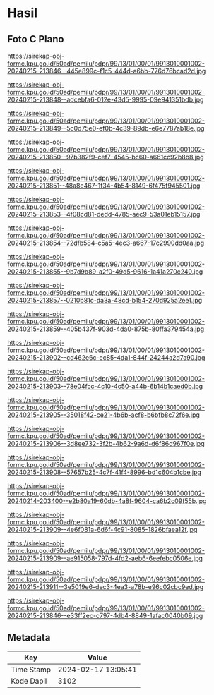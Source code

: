 # Hasil

## Foto C Plano

https://sirekap-obj-formc.kpu.go.id/50ad/pemilu/pdpr/99/13/01/00/01/9913010001002-20240215-213846--445e899c-f1c5-444d-a6bb-776d76bcad2d.jpg

https://sirekap-obj-formc.kpu.go.id/50ad/pemilu/pdpr/99/13/01/00/01/9913010001002-20240215-213848--adcebfa6-012e-43d5-9995-09e941351bdb.jpg

https://sirekap-obj-formc.kpu.go.id/50ad/pemilu/pdpr/99/13/01/00/01/9913010001002-20240215-213849--5c0d75e0-ef0b-4c39-89db-e6e7787ab18e.jpg

https://sirekap-obj-formc.kpu.go.id/50ad/pemilu/pdpr/99/13/01/00/01/9913010001002-20240215-213850--97b382f9-cef7-4545-bc60-a661cc92b8b8.jpg

https://sirekap-obj-formc.kpu.go.id/50ad/pemilu/pdpr/99/13/01/00/01/9913010001002-20240215-213851--48a8e467-1f34-4b54-8149-6f475f945501.jpg

https://sirekap-obj-formc.kpu.go.id/50ad/pemilu/pdpr/99/13/01/00/01/9913010001002-20240215-213853--4f08cd81-dedd-4785-aec9-53a01eb15157.jpg

https://sirekap-obj-formc.kpu.go.id/50ad/pemilu/pdpr/99/13/01/00/01/9913010001002-20240215-213854--72dfb584-c5a5-4ec3-a667-17c2990dd0aa.jpg

https://sirekap-obj-formc.kpu.go.id/50ad/pemilu/pdpr/99/13/01/00/01/9913010001002-20240215-213855--9b7d9b89-a2f0-49d5-9616-1a41a270c240.jpg

https://sirekap-obj-formc.kpu.go.id/50ad/pemilu/pdpr/99/13/01/00/01/9913010001002-20240215-213857--0210b81c-da3a-48cd-b154-270d925a2ee1.jpg

https://sirekap-obj-formc.kpu.go.id/50ad/pemilu/pdpr/99/13/01/00/01/9913010001002-20240215-213859--405b437f-903d-4da0-875b-80ffa379454a.jpg

https://sirekap-obj-formc.kpu.go.id/50ad/pemilu/pdpr/99/13/01/00/01/9913010001002-20240215-213902--cd462e6c-ec85-4da1-844f-24244a2d7a90.jpg

https://sirekap-obj-formc.kpu.go.id/50ad/pemilu/pdpr/99/13/01/00/01/9913010001002-20240215-213903--78e04fcc-4c10-4c50-a44b-6b14b1caed0b.jpg

https://sirekap-obj-formc.kpu.go.id/50ad/pemilu/pdpr/99/13/01/00/01/9913010001002-20240215-213905--35018f42-ce21-4b6b-acf8-b6bfb8c72f6e.jpg

https://sirekap-obj-formc.kpu.go.id/50ad/pemilu/pdpr/99/13/01/00/01/9913010001002-20240215-213906--3d8ee732-3f2b-4b62-9a6d-d6f86d967f0e.jpg

https://sirekap-obj-formc.kpu.go.id/50ad/pemilu/pdpr/99/13/01/00/01/9913010001002-20240215-213908--57657b25-4c7f-41f4-8996-bd1c604b1cbe.jpg

https://sirekap-obj-formc.kpu.go.id/50ad/pemilu/pdpr/99/13/01/00/01/9913010001002-20240214-203400--e2b80a19-60db-4a8f-9604-ca6b2c09f55b.jpg

https://sirekap-obj-formc.kpu.go.id/50ad/pemilu/pdpr/99/13/01/00/01/9913010001002-20240215-213909--4e6f081a-6d6f-4c91-8085-1826bfaea12f.jpg

https://sirekap-obj-formc.kpu.go.id/50ad/pemilu/pdpr/99/13/01/00/01/9913010001002-20240215-213909--ae915058-797d-4fd2-aeb6-6eefebc0506e.jpg

https://sirekap-obj-formc.kpu.go.id/50ad/pemilu/pdpr/99/13/01/00/01/9913010001002-20240215-213911--3e5019e6-dec3-4ea3-a78b-e96c02cbc9ed.jpg

https://sirekap-obj-formc.kpu.go.id/50ad/pemilu/pdpr/99/13/01/00/01/9913010001002-20240215-213846--e33ff2ec-c797-4db4-8849-1afac0040b09.jpg


## Metadata

| Key        | Value               |
| ---------- | ------------------- |
| Time Stamp | 2024-02-17 13:05:41 |
| Kode Dapil | 3102                |



